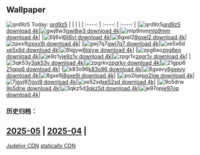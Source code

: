 ## Wallpaper
![qrd9z5](https://w.wallhaven.cc/full/qr/wallhaven-qrd9z5.jpg) Today: [qrd9z5](https://th.wallhaven.cc/small/qr/qrd9z5.jpg)
|      |      |      |
| :----: | :----: | :----: |
|![qrd9z5](https://th.wallhaven.cc/small/qr/qrd9z5.jpg)[qrd9z5 download 4k](https://wallhaven.cc/w/qrd9z5)|![gwj8w3](https://th.wallhaven.cc/small/gw/gwj8w3.jpg)[gwj8w3 download 4k](https://wallhaven.cc/w/gwj8w3)|![mlp9mm](https://th.wallhaven.cc/small/ml/mlp9mm.jpg)[mlp9mm download 4k](https://wallhaven.cc/w/mlp9mm)|
|![6lj6vl](https://th.wallhaven.cc/small/6l/6lj6vl.jpg)[6lj6vl download 4k](https://wallhaven.cc/w/6lj6vl)|![8gxel2](https://th.wallhaven.cc/small/8g/8gxel2.jpg)[8gxel2 download 4k](https://wallhaven.cc/w/8gxel2)|![zpxx9j](https://th.wallhaven.cc/small/zp/zpxx9j.jpg)[zpxx9j download 4k](https://wallhaven.cc/w/zpxx9j)|
|![gwj7q7](https://th.wallhaven.cc/small/gw/gwj7q7.jpg)[gwj7q7 download 4k](https://wallhaven.cc/w/gwj7q7)|![xe5x6d](https://th.wallhaven.cc/small/xe/xe5x6d.jpg)[xe5x6d download 4k](https://wallhaven.cc/w/xe5x6d)|![6lqjyw](https://th.wallhaven.cc/small/6l/6lqjyw.jpg)[6lqjyw download 4k](https://wallhaven.cc/w/6lqjyw)|
|![zpg6eo](https://th.wallhaven.cc/small/zp/zpg6eo.jpg)[zpg6eo download 4k](https://wallhaven.cc/w/zpg6eo)|![je9z1y](https://th.wallhaven.cc/small/je/je9z1y.jpg)[je9z1y download 4k](https://wallhaven.cc/w/je9z1y)|![zpgr1v](https://th.wallhaven.cc/small/zp/zpgr1v.jpg)[zpgr1v download 4k](https://wallhaven.cc/w/zpgr1v)|
|![3qk53y](https://th.wallhaven.cc/small/3q/3qk53y.jpg)[3qk53y download 4k](https://wallhaven.cc/w/3qk53y)|![zpgrkv](https://th.wallhaven.cc/small/zp/zpgrkv.jpg)[zpgrkv download 4k](https://wallhaven.cc/w/zpgrkv)|![21gpp6](https://th.wallhaven.cc/small/21/21gpp6.jpg)[21gpp6 download 4k](https://wallhaven.cc/w/21gpp6)|
|![k83o96](https://th.wallhaven.cc/small/k8/k83o96.jpg)[k83o96 download 4k](https://wallhaven.cc/w/k83o96)|![8gxevy](https://th.wallhaven.cc/small/8g/8gxevy.jpg)[8gxevy download 4k](https://wallhaven.cc/w/8gxevy)|![8gxe9j](https://th.wallhaven.cc/small/8g/8gxe9j.jpg)[8gxe9j download 4k](https://wallhaven.cc/w/8gxe9j)|
|![po2lqe](https://th.wallhaven.cc/small/po/po2lqe.jpg)[po2lqe download 4k](https://wallhaven.cc/w/po2lqe)|![7jgyj9](https://th.wallhaven.cc/small/7j/7jgyj9.jpg)[7jgyj9 download 4k](https://wallhaven.cc/w/7jgyj9)|![xe52xd](https://th.wallhaven.cc/small/xe/xe52xd.jpg)[xe52xd download 4k](https://wallhaven.cc/w/xe52xd)|
|![9o5drw](https://th.wallhaven.cc/small/9o/9o5drw.jpg)[9o5drw download 4k](https://wallhaven.cc/w/9o5drw)|![3qkz5d](https://th.wallhaven.cc/small/3q/3qkz5d.jpg)[3qkz5d download 4k](https://wallhaven.cc/w/3qkz5d)|![je97op](https://th.wallhaven.cc/small/je/je97op.jpg)[je97op download 4k](https://wallhaven.cc/w/je97op)|

### 历史归档：
[2025-05](https://github.com/april-projects/april-wallpaper/tree/main/picture/2025-05/) | [2025-04](https://github.com/april-projects/april-wallpaper/tree/main/picture/2025-04/) | 
---
[Jsdelivr CDN](https://cdn.jsdelivr.net/gh/april-projects/april-wallpaper/api.json)
[statically CDN](https://cdn.statically.io/gh/april-projects/april-wallpaper/main/api.json)